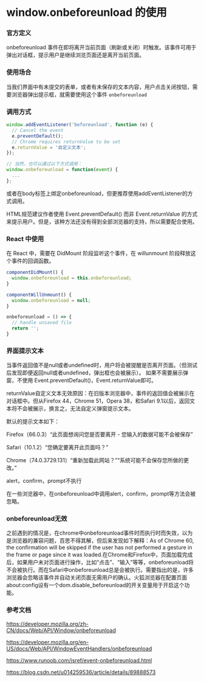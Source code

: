 # window.onbeforeunload 的使用

### 官方定义

onbeforeunload 事件在即将离开当前页面（刷新或关闭）时触发。该事件可用于弹出对话框，提示用户是继续浏览页面还是离开当前页面。

### 使用场合

当我们界面中有未提交的表单，或者有未保存的文本内容，用户点击关闭按钮，需要浏览器弹出提示框，就需要使用这个事件 `onbeforeunload`

### 调用方式

~~~js
window.addEventListener('beforeunload', function (e) {
  // Cancel the event
  e.preventDefault();
  // Chrome requires returnValue to be set
  e.returnValue = '自定义文本';
});

// 当然，也可以通过以下方式调用：
window.onbeforeunload = function(event) { 
  ...
};
~~~

或者在body标签上绑定onbeforeunload，但更推荐使用addEventListener的方式调用。

HTML规范建议作者使用 Event.preventDefault() 而非 Event.returnValue 的方式来提示用户。但是，该种方法还没有得到全部浏览器的支持，所以需要配合使用。

### React 中使用

在 React 中，需要在 DidMount 阶段监听这个事件，在 willunmount 阶段释放这个事件的回调函数。

~~~jsx
componentDidMount() {
  window.onbeforeunload = this.onbeforeunload;
}

componentWillUnmount() {
  window.onbeforeunload = null;
}

onbeforeunload = () => {
  // handle unsaved file
  return '';
}
~~~

### 界面提示文本

当事件返回值不是null或者undefined时，用户将会被提醒是否离开页面。（但测试后发现即便返回null或者undefined，弹出框也会被展示）。
如果不需要展示弹窗，不使用 Event.preventDefault()，Event.returnValue即可。


returnValue自定义文本无效原因：在旧版本浏览器中，事件的返回值会被展示在对话框中。但从Firefox 44，Chrome 51，Opera 38，和Safari 9.1以后，返回文本将不会被展示，换言之，无法自定义弹窗提示文本。

默认的提示文本如下：

Firefox（66.0.3）“此页面想询问您是否要离开 - 您输入的数据可能不会被保存”

Safari（10.1.2）“您确定要离开此页面吗？”

Chrome（74.0.3729.131）“重新加载此网站？”“系统可能不会保存您所做的更改。”


alert，confirm，prompt不执行

在一些浏览器中，在onbeforeunload中调用alert，confirm，prompt等方法会被忽略。

### onbeforeunload无效

之前遇到的情况是，在chrome中onbeforeunload事件时而执行时而失效，以为是浏览器的兼容问题，百思不得其解，但后来发现如下解释：As of Chrome 60, the confirmation will be skipped if the user has not performed a gesture in the frame or page since it was loaded.在Chrome和Firefox中，页面加载完成后，如果用户未对页面进行操作，比如“点击”、“输入”等等，onbeforeunload将不会被执行。而在Safari中onbeforeunload总是会被执行。需要指出的是，许多浏览器会忽略该事件并自动关闭页面无需用户的确认。火狐浏览器在配置页面about:config设有一个dom.disable_beforeunload的开关变量用于开启这个功能。

### 参考文档

https://developer.mozilla.org/zh-CN/docs/Web/API/Window/onbeforeunload

https://developer.mozilla.org/en-US/docs/Web/API/WindowEventHandlers/onbeforeunload

https://www.runoob.com/jsref/event-onbeforeunload.html

https://blog.csdn.net/u014259536/article/details/89888573